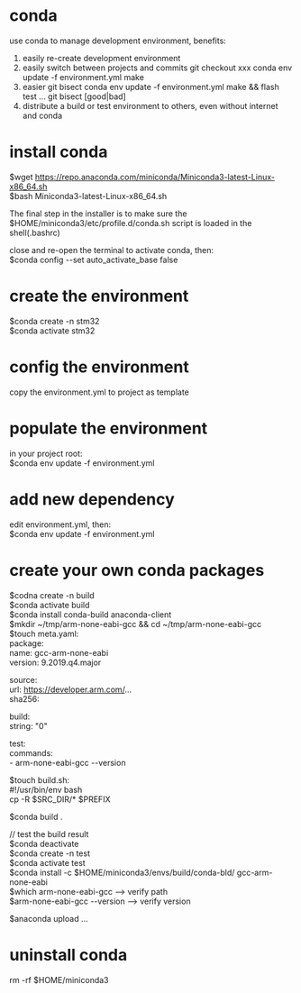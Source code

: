 # conda
use conda to manage development environment, benefits:

1. easily re-create development environment
2. easily switch between projects and commits
	git checkout xxx
	conda env update -f environment.yml
	make
3. easier git bisect
	conda env update -f environment.yml
	make && flash
	test ...
	git bisect [good|bad]
4. distribute a build or test environment to others, even without internet and conda 

# install conda
$wget https://repo.anaconda.com/miniconda/Miniconda3-latest-Linux-x86_64.sh  
$bash Miniconda3-latest-Linux-x86_64.sh  

The final step in the installer is to make sure the $HOME/miniconda3/etc/profile.d/conda.sh script is loaded in the shell(.bashrc)  

close and re-open the terminal to activate conda, then:  
$conda config --set auto_activate_base false  

# create the environment
$conda create -n stm32  
$conda activate stm32  

# config the environment
copy the environment.yml to project as template  

# populate the environment
in your project root:  
$conda env update -f environment.yml

# add new dependency
edit environment.yml, then:  
$conda env update -f environment.yml  

# create your own conda packages
$codna create -n build  
$conda activate build  
$conda install conda-build anaconda-client  
$mkdir ~/tmp/arm-none-eabi-gcc && cd ~/tmp/arm-none-eabi-gcc  
$touch meta.yaml:  
package:  
  name: gcc-arm-none-eabi  
  version: 9.2019.q4.major  

source:  
  url: https://developer.arm.com/...  
  sha256:  

build:  
  string: "0"  

test:  
  commands:  
    - arm-none-eabi-gcc --version  

$touch build.sh:  
#!/usr/bin/env bash  
cp -R $SRC_DIR/\* $PREFIX  

$conda build .  

// test the build result  
$conda deactivate  
$conda create -n test  
$conda activate test  
$conda install -c $HOME/miniconda3/envs/build/conda-bld/ gcc-arm-none-eabi  
$which arm-none-eabi-gcc  --> verify path  
$arm-none-eabi-gcc --version  --> verify version  

$anaconda upload ...  

# uninstall conda
rm -rf $HOME/miniconda3  
